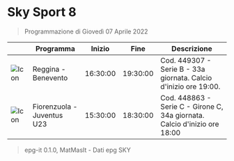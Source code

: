 # Sky Sport 8
> Programmazione di Giovedì 07 Aprile 2022

||Programma|Inizio|Fine|Descrizione|
|---|---|---|---|---|
|![Icon](https://guidatv.sky.it/uuid/445e315b-564b-4f1d-9757-f86e1158c928/cover?md5ChecksumParam=8b6af94b72edfb367bce5ec2f4452660)|Reggina - Benevento|16:30:00|19:30:00|Cod. 449307 - Serie B - 33a giornata. Calcio d&#039;inizio ore 19:00.
|![Icon](https://guidatv.sky.it/uuid/fd229ad3-3e8b-44e8-a2e9-6b0d649be079/cover?md5ChecksumParam=4cb2a9e9e85195e59c31eec24fb0126c)|Fiorenzuola - Juventus U23|15:30:00|18:30:00|Cod. 448863 - Serie C - Girone C, 34a giornata. Calcio d&#039;inizio ore 18:00



 > epg-it 0.1.0, MatMasIt - Dati epg SKY